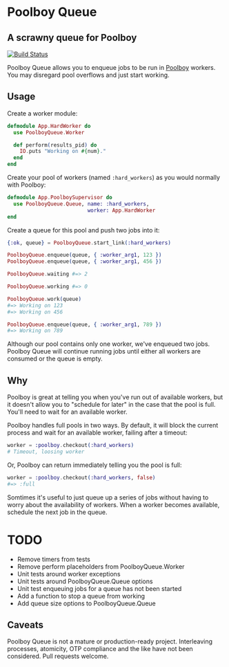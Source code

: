 # Poolboy Queue

## A scrawny queue for Poolboy

[![Build Status](https://travis-ci.org/mikepack/poolboy_queue.svg)](https://travis-ci.org/mikepack/poolboy_queue)

Poolboy Queue allows you to enqueue jobs to be run in [Poolboy](https://github.com/devinus/poolboy) workers. You may disregard pool overflows and just start working.


## Usage

Create a worker module:

```elixir
defmodule App.HardWorker do
  use PoolboyQueue.Worker

  def perform(results_pid) do
    IO.puts "Working on #{num}."
  end
end
```

Create your pool of workers (named `:hard_workers`) as you would normally with Poolboy:

```elixir
defmodule App.PoolboySupervisor do
  use PoolboyQueue.Queue, name: :hard_workers,
                          worker: App.HardWorker
end
```

<!-- Notice we set the pool `size` to 1 and the `max_overflow` to 0, effectively giving us a single worker process. -->

<!-- 
You'll likely want your application to supervise your `PoolboySupervisor`, so add it to your **mix.exs** file:

```elixir
def application do
  [ applications: [:],
    mod: { ConsumerElixir, [] } ]
end
```
 -->

Create a queue for this pool and push two jobs into it:

```elixir
{:ok, queue} = PoolboyQueue.start_link(:hard_workers)

PoolboyQueue.enqueue(queue, { :worker_arg1, 123 })
PoolboyQueue.enqueue(queue, { :worker_arg1, 456 })

PoolboyQueue.waiting #=> 2

PoolboyQueue.working #=> 0

PoolboyQueue.work(queue)
#=> Working on 123
#=> Working on 456

PoolboyQueue.enqueue(queue, { :worker_arg1, 789 })
#=> Working on 789
```

Although our pool contains only one worker, we've enqueued two jobs. Poolboy Queue will continue running jobs until either all workers are consumed or the queue is empty.


## Why

Poolboy is great at telling you when you've run out of available workers, but it doesn't allow you to "schedule for later" in the case that the pool is full. You'll need to wait for an available worker.

Poolboy handles full pools in two ways. By default, it will block the current process and wait for an available worker, failing after a timeout:

```elixir
worker = :poolboy.checkout(:hard_workers)
# Timeout, loosing worker
```

Or, Poolboy can return immediately telling you the pool is full:

```elixir
worker = :poolboy.checkout(:hard_workers, false)
#=> :full
```

Somtimes it's useful to just queue up a series of jobs without having to worry about the availability of workers. When a worker becomes available, schedule the next job in the queue.


# TODO

- Remove timers from tests
- Remove perform placeholders from PoolboyQueue.Worker
- Unit tests around worker exceptions
- Unit tests around PoolboyQueue.Queue options
- Unit test enqueuing jobs for a queue has not been started
- Add a function to stop a queue from working
- Add queue size options to PoolboyQueue.Queue


## Caveats

Poolboy Queue is not a mature or production-ready project. Interleaving processes, atomicity, OTP compliance and the like have not been considered. Pull requests welcome.